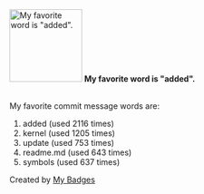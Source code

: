 <img src="https://my-badges.github.io/my-badges/favorite-word.png" alt="My favorite word is &quot;added&quot;." title="My favorite word is &quot;added&quot;." width="128">
<strong>My favorite word is &quot;added&quot;.</strong>
<br><br>

My favorite commit message words are:

1. added (used 2116 times)
2. kernel (used 1205 times)
3. update (used 753 times)
4. readme.md (used 643 times)
5. symbols (used 637 times)


Created by <a href="https://github.com/my-badges/my-badges">My Badges</a>